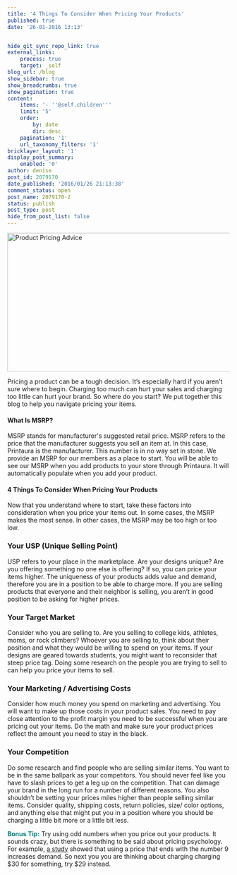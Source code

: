 ```yaml
---
title: '4 Things To Consider When Pricing Your Products'
published: true
date: '26-01-2016 13:13'


hide_git_sync_repo_link: true
external_links:
    process: true
    target: _self
blog_url: /blog
show_sidebar: true
show_breadcrumbs: true
show_pagination: true
content:
    items: '- ''@self.children'''
    limit: '5'
    order:
        by: date
        dir: desc
    pagination: '1'
    url_taxonomy_filters: '1'
bricklayer_layout: '1'
display_post_summary:
    enabled: '0'
author: denise
post_id: 2079170
date_published: '2016/01/26 21:13:38'
comment_status: open
post_name: 2079170-2
status: publish
post_type: post
hide_from_post_list: false
---
```


<img class="aligncenter size-large wp-image-2079174" src="https://printaura.com/wp-content/uploads/2016/01/pricing-products-banner-1024x328.jpg" alt="Product Pricing Advice" width="980" height="314" />

Pricing a product can be a tough decision. It’s especially hard if you aren’t sure where to begin. Charging too much can hurt your sales and charging too little can hurt your brand. So where do you start? We put together this blog to help you navigate pricing your items.
<h4>What Is MSRP?</h4>
MSRP stands for manufacturer's suggested retail price. MSRP refers to the price that the manufacturer suggests you sell an item at. In this case, Printaura is the manufacturer. This number is in no way set in stone. We provide an MSRP for our members as a place to start. You will be able to see our MSRP when you add products to your store through Printaura. It will automatically populate when you add your product.
<h4>4 Things To Consider When Pricing Your Products</h4>
Now that you understand where to start, take these factors into consideration when you price your items out. In some cases, the MSRP makes the most sense. In other cases, the MSRP may be too high or too low.
<h3>Your USP (Unique Selling Point)</h3>
USP refers to your place in the marketplace. Are your designs unique? Are you offering something no one else is offering? If so, you can price your items higher. The uniqueness of your products adds value and demand, therefore you are in a position to be able to charge more. If you are selling products that everyone and their neighbor is selling, you aren’t in good position to be asking for higher prices.
<h3>Your Target Market</h3>
Consider who you are selling to. Are you selling to college kids, athletes, moms, or rock climbers? Whoever you are selling to, think about their position and what they would be willing to spend on your items. If your designs are geared towards students, you might want to reconsider that steep price tag. Doing some research on the people you are trying to sell to can help you price your items to sell.
<h3>Your Marketing / Advertising Costs</h3>
Consider how much money you spend on marketing and advertising. You will want to make up those costs in your product sales. You need to pay close attention to the profit margin you need to be successful when you are pricing out your items. Do the math and make sure your product prices reflect the amount you need to stay in the black.
<h3>Your Competition</h3>
Do some research and find people who are selling similar items. You want to be in the same ballpark as your competitors. You should never feel like you have to slash prices to get a leg up on the competition. That can damage your brand in the long run for a number of different reasons. You also shouldn’t be setting your prices miles higher than people selling similar items. Consider quality, shipping costs, return policies, size/ color options, and anything else that might put you in a position where you should be charging a little bit more or a little bit less.

<span class="dashicons dashicons-star-filled"></span><span style="color: #008080;"><strong>Bonus Tip:</strong> </span>Try using odd numbers when you price out your products. It sounds crazy, but there is something to be said about pricing psychology. For example, <a href="http://link.springer.com/article/10.1023%2FA%3A1023581927405" target="_blank">a study</a> showed that using a price that ends with the number 9 increases demand. So next you you are thinking about charging charging $30 for something, try $29 instead.